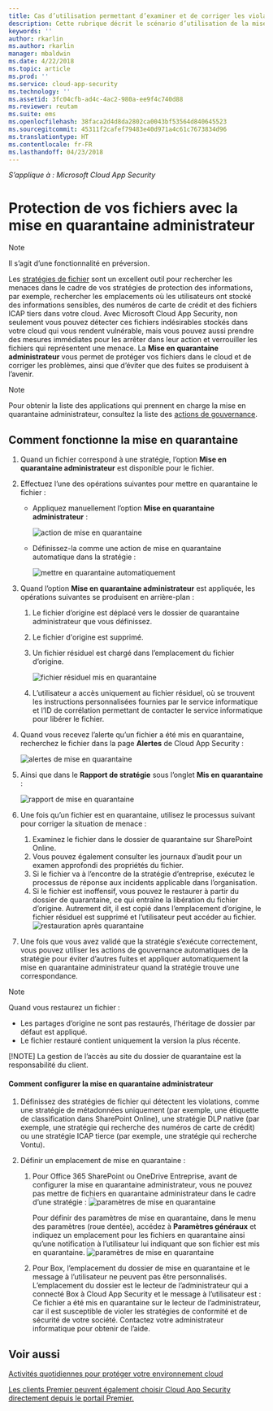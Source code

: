 ```yaml
---
title: Cas d’utilisation permettant d’examiner et de corriger les violations de fichier à l’aide de la mise en quarantaine administrateur | Microsoft Docs
description: Cette rubrique décrit le scénario d’utilisation de la mise en quarantaine administrateur pour contrôler les violations de données.
keywords: ''
author: rkarlin
ms.author: rkarlin
manager: mbaldwin
ms.date: 4/22/2018
ms.topic: article
ms.prod: ''
ms.service: cloud-app-security
ms.technology: ''
ms.assetid: 3fc04cfb-ad4c-4ac2-980a-ee9f4c740d88
ms.reviewer: reutam
ms.suite: ems
ms.openlocfilehash: 38faca2d4d8da2802ca0043bf53564d840645523
ms.sourcegitcommit: 45311f2cafef79483e40d971a4c61c7673834d96
ms.translationtype: HT
ms.contentlocale: fr-FR
ms.lasthandoff: 04/23/2018
---
```

*S’applique à : Microsoft Cloud App Security*


# <a name="protecting-your-files-with-admin-quarantine"></a>Protection de vos fichiers avec la mise en quarantaine administrateur

> [!NOTE]
> Il s’agit d’une fonctionnalité en préversion.

Les [stratégies de fichier](data-protection-policies.md) sont un excellent outil pour rechercher les menaces dans le cadre de vos stratégies de protection des informations, par exemple, rechercher les emplacements où les utilisateurs ont stocké des informations sensibles, des numéros de carte de crédit et des fichiers ICAP tiers dans votre cloud. Avec Microsoft Cloud App Security, non seulement vous pouvez détecter ces fichiers indésirables stockés dans votre cloud qui vous rendent vulnérable, mais vous pouvez aussi prendre des mesures immédiates pour les arrêter dans leur action et verrouiller les fichiers qui représentent une menace. La **Mise en quarantaine administrateur** vous permet de protéger vos fichiers dans le cloud et de corriger les problèmes, ainsi que d’éviter que des fuites se produisent à l’avenir. 

>[!NOTE] 
> Pour obtenir la liste des applications qui prennent en charge la mise en quarantaine administrateur, consultez la liste des [actions de gouvernance](governance-actions.md).
 
## <a name="how-quarantine-works"></a>Comment fonctionne la mise en quarantaine 

1. Quand un fichier correspond à une stratégie, l’option **Mise en quarantaine administrateur** est disponible pour le fichier.

2. Effectuez l’une des opérations suivantes pour mettre en quarantaine le fichier :
   - Appliquez manuellement l’option **Mise en quarantaine administrateur** :
     
     ![action de mise en quarantaine](./media/quarantine-action.png)

   - Définissez-la comme une action de mise en quarantaine automatique dans la stratégie : 

     ![mettre en quarantaine automatiquement](./media/quarantine-automated.png)

3. Quand l’option **Mise en quarantaine administrateur** est appliquée, les opérations suivantes se produisent en arrière-plan :

   1. Le fichier d’origine est déplacé vers le dossier de quarantaine administrateur que vous définissez.
   2. Le fichier d'origine est supprimé.
   3. Un fichier résiduel est chargé dans l’emplacement du fichier d’origine.

      ![fichier résiduel mis en quarantaine](./media/quarantine-tombstone.png)

   4. L’utilisateur a accès uniquement au fichier résiduel, où se trouvent les instructions personnalisées fournies par le service informatique et l’ID de corrélation permettant de contacter le service informatique pour libérer le fichier.

4. Quand vous recevez l’alerte qu’un fichier a été mis en quarantaine, recherchez le fichier dans la page **Alertes** de Cloud App Security :

   ![alertes de mise en quarantaine](./media/quarantine-alerts.png)
 
5. Ainsi que dans le **Rapport de stratégie** sous l’onglet **Mis en quarantaine** :

   ![rapport de mise en quarantaine](./media/quarantine-report.png)
    
6. Une fois qu’un fichier est en quarantaine, utilisez le processus suivant pour corriger la situation de menace :
       
    1. Examinez le fichier dans le dossier de quarantaine sur SharePoint Online.
    3. Vous pouvez également consulter les journaux d’audit pour un examen approfondi des propriétés du fichier.
    4. Si le fichier va à l’encontre de la stratégie d’entreprise, exécutez le processus de réponse aux incidents applicable dans l’organisation.
    5. Si le fichier est inoffensif, vous pouvez le restaurer à partir du dossier de quarantaine, ce qui entraîne la libération du fichier d’origine. Autrement dit, il est copié dans l’emplacement d’origine, le fichier résiduel est supprimé et l’utilisateur peut accéder au fichier.
       ![restauration après quarantaine](./media/quarantine-restore.png)
7. Une fois que vous avez validé que la stratégie s’exécute correctement, vous pouvez utiliser les actions de gouvernance automatiques de la stratégie pour éviter d’autres fuites et appliquer automatiquement la mise en quarantaine administrateur quand la stratégie trouve une correspondance.

> [!NOTE]
> Quand vous restaurez un fichier :
> - Les partages d’origine ne sont pas restaurés, l’héritage de dossier par défaut est appliqué.
> - Le fichier restauré contient uniquement la version la plus récente.
> 
> 
> [!NOTE]
> La gestion de l’accès au site du dossier de quarantaine est la responsabilité du client.

#### <a name="how-to-set-up-admin-quarantine"></a>Comment configurer la mise en quarantaine administrateur

1. Définissez des stratégies de fichier qui détectent les violations, comme une stratégie de métadonnées uniquement (par exemple, une étiquette de classification dans SharePoint Online), une stratégie DLP native (par exemple, une stratégie qui recherche des numéros de carte de crédit) ou une stratégie ICAP tierce (par exemple, une stratégie qui recherche Vontu).

2. Définir un emplacement de mise en quarantaine :
   1. Pour Office 365 SharePoint ou OneDrive Entreprise, avant de configurer la mise en quarantaine administrateur, vous ne pouvez pas mettre de fichiers en quarantaine administrateur dans le cadre d’une stratégie : ![paramètres de mise en quarantaine](./media/quarantine-warning.png)

      Pour définir des paramètres de mise en quarantaine, dans le menu des paramètres (roue dentée), accédez à **Paramètres généraux** et indiquez un emplacement pour les fichiers en quarantaine ainsi qu’une notification à l’utilisateur lui indiquant que son fichier est mis en quarantaine. 
      ![paramètres de mise en quarantaine](./media/quarantine-settings.png)

   2. Pour Box, l’emplacement du dossier de mise en quarantaine et le message à l’utilisateur ne peuvent pas être personnalisés. L’emplacement du dossier est le lecteur de l’administrateur qui a connecté Box à Cloud App Security et le message à l’utilisateur est : Ce fichier a été mis en quarantaine sur le lecteur de l’administrateur, car il est susceptible de violer les stratégies de conformité et de sécurité de votre société. Contactez votre administrateur informatique pour obtenir de l’aide.



## <a name="see-also"></a>Voir aussi  
[Activités quotidiennes pour protéger votre environnement cloud](daily-activities-to-protect-your-cloud-environment.md)   

[Les clients Premier peuvent également choisir Cloud App Security directement depuis le portail Premier.](https://premier.microsoft.com/)  
  
  